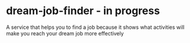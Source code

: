 # dream-job-finder - in progress
A service that helps you to find a job because it shows what activities will make you reach your dream job more effectively
